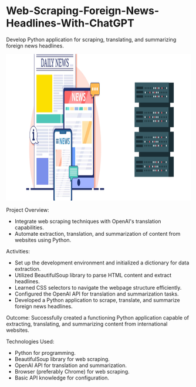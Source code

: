# Web-Scraping-Foreign-News-Headlines-With-ChatGPT
Develop Python application for scraping, translating, and summarizing foreign news headlines.

<img src = "https://github.com/dhwani123s/gifs/blob/main/Scraping-News-from-News-Sites-Easily-Full-Guide.jpeg" width = 1000 height = 400/>

Project Overview: 
   - Integrate web scraping techniques with OpenAI's translation capabilities.
   - Automate extraction, translation, and summarization of content from websites using Python.

Activities:
   - Set up the development environment and initialized a dictionary for data extraction.
   - Utilized BeautifulSoup library to parse HTML content and extract headlines.
   - Learned CSS selectors to navigate the webpage structure efficiently.
   - Configured the OpenAI API for translation and summarization tasks.
   - Developed a Python application to scrape, translate, and summarize foreign news headlines.

Outcome: Successfully created a functioning Python application capable of extracting, translating, and summarizing content from international websites.

Technologies Used:
  - Python for programming.
  - BeautifulSoup library for web scraping.
  - OpenAI API for translation and summarization.
  - Browser (preferably Chrome) for web scraping.
  - Basic API knowledge for configuration.
